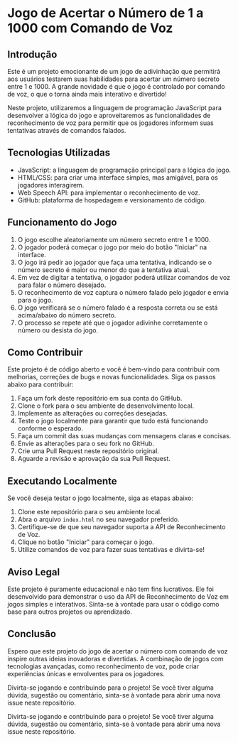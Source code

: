 # Jogo de Acertar o Número de 1 a 1000 com Comando de Voz

## Introdução

Este é um projeto emocionante de um jogo de adivinhação que permitirá aos usuários testarem suas habilidades para acertar um número secreto entre 1 e 1000. A grande novidade é que o jogo é controlado por comando de voz, o que o torna ainda mais interativo e divertido!

Neste projeto, utilizaremos a linguagem de programação JavaScript para desenvolver a lógica do jogo e aproveitaremos as funcionalidades de reconhecimento de voz para permitir que os jogadores informem suas tentativas através de comandos falados.

## Tecnologias Utilizadas

- JavaScript: a linguagem de programação principal para a lógica do jogo.
- HTML/CSS: para criar uma interface simples, mas amigável, para os jogadores interagirem.
- Web Speech API: para implementar o reconhecimento de voz.
- GitHub: plataforma de hospedagem e versionamento de código.

## Funcionamento do Jogo

1. O jogo escolhe aleatoriamente um número secreto entre 1 e 1000.
2. O jogador poderá começar o jogo por meio do botão "Iniciar" na interface.
3. O jogo irá pedir ao jogador que faça uma tentativa, indicando se o número secreto é maior ou menor do que a tentativa atual.
4. Em vez de digitar a tentativa, o jogador poderá utilizar comandos de voz para falar o número desejado.
5. O reconhecimento de voz captura o número falado pelo jogador e envia para o jogo.
6. O jogo verificará se o número falado é a resposta correta ou se está acima/abaixo do número secreto.
7. O processo se repete até que o jogador adivinhe corretamente o número ou desista do jogo.

## Como Contribuir

Este projeto é de código aberto e você é bem-vindo para contribuir com melhorias, correções de bugs e novas funcionalidades. Siga os passos abaixo para contribuir:

1. Faça um fork deste repositório em sua conta do GitHub.
2. Clone o fork para o seu ambiente de desenvolvimento local.
3. Implemente as alterações ou correções desejadas.
4. Teste o jogo localmente para garantir que tudo está funcionando conforme o esperado.
5. Faça um commit das suas mudanças com mensagens claras e concisas.
6. Envie as alterações para o seu fork no GitHub.
7. Crie uma Pull Request neste repositório original.
8. Aguarde a revisão e aprovação da sua Pull Request.

## Executando Localmente

Se você deseja testar o jogo localmente, siga as etapas abaixo:

1. Clone este repositório para o seu ambiente local.
2. Abra o arquivo `index.html` no seu navegador preferido.
3. Certifique-se de que seu navegador suporta a API de Reconhecimento de Voz.
4. Clique no botão "Iniciar" para começar o jogo.
5. Utilize comandos de voz para fazer suas tentativas e divirta-se!

## Aviso Legal

Este projeto é puramente educacional e não tem fins lucrativos. Ele foi desenvolvido para demonstrar o uso da API de Reconhecimento de Voz em jogos simples e interativos. Sinta-se à vontade para usar o código como base para outros projetos ou aprendizado.

## Conclusão

Espero que este projeto do jogo de acertar o número com comando de voz inspire outras ideias inovadoras e divertidas. A combinação de jogos com tecnologias avançadas, como reconhecimento de voz, pode criar experiências únicas e envolventes para os jogadores.

Divirta-se jogando e contribuindo para o projeto! Se você tiver alguma dúvida, sugestão ou comentário, sinta-se à vontade para abrir uma nova issue neste repositório.

Divirta-se jogando e contribuindo para o projeto! Se você tiver alguma dúvida, sugestão ou comentário, sinta-se à vontade para abrir uma nova issue neste repositório.
